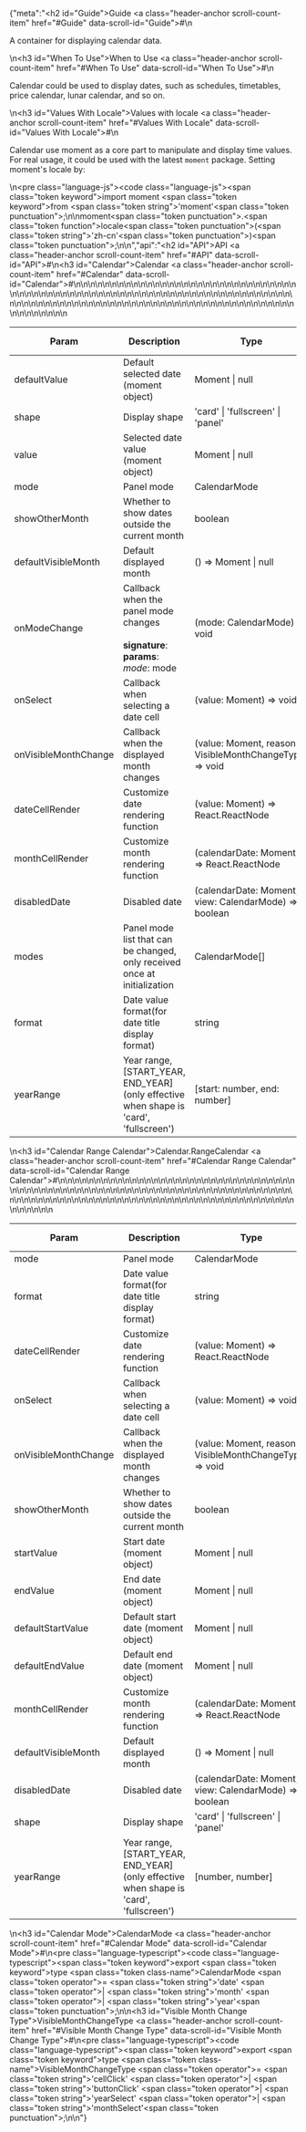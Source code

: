 {"meta":"<h2 id=\"Guide\">Guide <a class=\"header-anchor scroll-count-item\" href=\"#Guide\" data-scroll-id=\"Guide\">#</a></h2>\n<p>A container for displaying calendar data.</p>\n<h3 id=\"When To Use\">When to Use <a class=\"header-anchor scroll-count-item\" href=\"#When To Use\" data-scroll-id=\"When To Use\">#</a></h3>\n<p>Calendar could be used to display dates, such as schedules, timetables, price calendar, lunar calendar, and so on.</p>\n<h3 id=\"Values With Locale\">Values with locale <a class=\"header-anchor scroll-count-item\" href=\"#Values With Locale\" data-scroll-id=\"Values With Locale\">#</a></h3>\n<p>Calendar use moment as a core part to manipulate and display time values. For real usage, it could be used with the latest <code>moment</code> package. Setting moment&apos;s locale by:</p>\n<pre class=\"language-js\"><code class=\"language-js\"><span class=\"token keyword\">import</span> moment <span class=\"token keyword\">from</span> <span class=\"token string\">&apos;moment&apos;</span><span class=\"token punctuation\">;</span>\n\nmoment<span class=\"token punctuation\">.</span><span class=\"token function\">locale</span><span class=\"token punctuation\">(</span><span class=\"token string\">&apos;zh-cn&apos;</span><span class=\"token punctuation\">)</span><span class=\"token punctuation\">;</span>\n</code></pre>\n","api":"<h2 id=\"API\">API <a class=\"header-anchor scroll-count-item\" href=\"#API\" data-scroll-id=\"API\">#</a></h2>\n<h3 id=\"Calendar\">Calendar <a class=\"header-anchor scroll-count-item\" href=\"#Calendar\" data-scroll-id=\"Calendar\">#</a></h3>\n<table>\n<thead>\n<tr>\n<th>Param</th>\n<th>Description</th>\n<th>Type</th>\n<th>Default Value</th>\n<th>Required</th>\n</tr>\n</thead>\n<tbody>\n<tr>\n<td>defaultValue</td>\n<td>Default selected date (moment object)</td>\n<td>Moment | null</td>\n<td>-</td>\n<td></td>\n</tr>\n<tr>\n<td>shape</td>\n<td>Display shape</td>\n<td>&apos;card&apos; | &apos;fullscreen&apos; | &apos;panel&apos;</td>\n<td>&apos;fullscreen&apos;</td>\n<td></td>\n</tr>\n<tr>\n<td>value</td>\n<td>Selected date value (moment object)</td>\n<td>Moment | null</td>\n<td>-</td>\n<td></td>\n</tr>\n<tr>\n<td>mode</td>\n<td>Panel mode</td>\n<td>CalendarMode</td>\n<td>-</td>\n<td></td>\n</tr>\n<tr>\n<td>showOtherMonth</td>\n<td>Whether to show dates outside the current month</td>\n<td>boolean</td>\n<td>true</td>\n<td></td>\n</tr>\n<tr>\n<td>defaultVisibleMonth</td>\n<td>Default displayed month</td>\n<td>() =&gt; Moment | null</td>\n<td>-</td>\n<td></td>\n</tr>\n<tr>\n<td>onModeChange</td>\n<td>Callback when the panel mode changes<br><br><strong>signature</strong>:<br><strong>params</strong>:<br><em>mode</em>: mode</td>\n<td>(mode: CalendarMode) =&gt; void</td>\n<td>-</td>\n<td></td>\n</tr>\n<tr>\n<td>onSelect</td>\n<td>Callback when selecting a date cell</td>\n<td>(value: Moment) =&gt; void</td>\n<td>-</td>\n<td></td>\n</tr>\n<tr>\n<td>onVisibleMonthChange</td>\n<td>Callback when the displayed month changes</td>\n<td>(value: Moment, reason: VisibleMonthChangeType) =&gt; void</td>\n<td>-</td>\n<td></td>\n</tr>\n<tr>\n<td>dateCellRender</td>\n<td>Customize date rendering function</td>\n<td>(value: Moment) =&gt; React.ReactNode</td>\n<td>value =&gt; value.date()</td>\n<td></td>\n</tr>\n<tr>\n<td>monthCellRender</td>\n<td>Customize month rendering function</td>\n<td>(calendarDate: Moment) =&gt; React.ReactNode</td>\n<td>-</td>\n<td></td>\n</tr>\n<tr>\n<td>disabledDate</td>\n<td>Disabled date</td>\n<td>(calendarDate: Moment, view: CalendarMode) =&gt; boolean</td>\n<td>-</td>\n<td></td>\n</tr>\n<tr>\n<td>modes</td>\n<td>Panel mode list that can be changed, only received once at initialization</td>\n<td>CalendarMode[]</td>\n<td>[&apos;date&apos;, &apos;month&apos;, &apos;year&apos;]</td>\n<td></td>\n</tr>\n<tr>\n<td>format</td>\n<td>Date value format(for date title display format)</td>\n<td>string</td>\n<td>&apos;YYYY-MM</td>\n<td></td>\n</tr>\n<tr>\n<td>yearRange</td>\n<td>Year range, [START_YEAR, END_YEAR] (only effective when shape is &apos;card&apos;, &apos;fullscreen&apos;)</td>\n<td>[start: number, end: number]</td>\n<td>-</td>\n<td></td>\n</tr>\n</tbody>\n</table>\n<h3 id=\"Calendar Range Calendar\">Calendar.RangeCalendar <a class=\"header-anchor scroll-count-item\" href=\"#Calendar Range Calendar\" data-scroll-id=\"Calendar Range Calendar\">#</a></h3>\n<table>\n<thead>\n<tr>\n<th>Param</th>\n<th>Description</th>\n<th>Type</th>\n<th>Default Value</th>\n<th>Required</th>\n</tr>\n</thead>\n<tbody>\n<tr>\n<td>mode</td>\n<td>Panel mode</td>\n<td>CalendarMode</td>\n<td>&apos;date&apos;</td>\n<td></td>\n</tr>\n<tr>\n<td>format</td>\n<td>Date value format(for date title display format)</td>\n<td>string</td>\n<td>&apos;YYYY-MM</td>\n<td></td>\n</tr>\n<tr>\n<td>dateCellRender</td>\n<td>Customize date rendering function</td>\n<td>(value: Moment) =&gt; React.ReactNode</td>\n<td>value =&gt; value.date()</td>\n<td></td>\n</tr>\n<tr>\n<td>onSelect</td>\n<td>Callback when selecting a date cell</td>\n<td>(value: Moment) =&gt; void</td>\n<td>-</td>\n<td></td>\n</tr>\n<tr>\n<td>onVisibleMonthChange</td>\n<td>Callback when the displayed month changes</td>\n<td>(value: Moment, reason: VisibleMonthChangeType) =&gt; void</td>\n<td>-</td>\n<td></td>\n</tr>\n<tr>\n<td>showOtherMonth</td>\n<td>Whether to show dates outside the current month</td>\n<td>boolean</td>\n<td>true</td>\n<td></td>\n</tr>\n<tr>\n<td>startValue</td>\n<td>Start date (moment object)</td>\n<td>Moment | null</td>\n<td>-</td>\n<td></td>\n</tr>\n<tr>\n<td>endValue</td>\n<td>End date (moment object)</td>\n<td>Moment | null</td>\n<td>-</td>\n<td></td>\n</tr>\n<tr>\n<td>defaultStartValue</td>\n<td>Default start date (moment object)</td>\n<td>Moment | null</td>\n<td>-</td>\n<td></td>\n</tr>\n<tr>\n<td>defaultEndValue</td>\n<td>Default end date (moment object)</td>\n<td>Moment | null</td>\n<td>-</td>\n<td></td>\n</tr>\n<tr>\n<td>monthCellRender</td>\n<td>Customize month rendering function</td>\n<td>(calendarDate: Moment) =&gt; React.ReactNode</td>\n<td>-</td>\n<td></td>\n</tr>\n<tr>\n<td>defaultVisibleMonth</td>\n<td>Default displayed month</td>\n<td>() =&gt; Moment | null</td>\n<td>-</td>\n<td></td>\n</tr>\n<tr>\n<td>disabledDate</td>\n<td>Disabled date</td>\n<td>(calendarDate: Moment, view: CalendarMode) =&gt; boolean</td>\n<td>-</td>\n<td></td>\n</tr>\n<tr>\n<td>shape</td>\n<td>Display shape</td>\n<td>&apos;card&apos; | &apos;fullscreen&apos; | &apos;panel&apos;</td>\n<td>-</td>\n<td></td>\n</tr>\n<tr>\n<td>yearRange</td>\n<td>Year range, [START_YEAR, END_YEAR] (only effective when shape is &apos;card&apos;, &apos;fullscreen&apos;)</td>\n<td>[number, number]</td>\n<td>-</td>\n<td></td>\n</tr>\n</tbody>\n</table>\n<h3 id=\"Calendar Mode\">CalendarMode <a class=\"header-anchor scroll-count-item\" href=\"#Calendar Mode\" data-scroll-id=\"Calendar Mode\">#</a></h3>\n<pre class=\"language-typescript\"><code class=\"language-typescript\"><span class=\"token keyword\">export</span> <span class=\"token keyword\">type</span> <span class=\"token class-name\">CalendarMode</span> <span class=\"token operator\">=</span> <span class=\"token string\">&apos;date&apos;</span> <span class=\"token operator\">|</span> <span class=\"token string\">&apos;month&apos;</span> <span class=\"token operator\">|</span> <span class=\"token string\">&apos;year&apos;</span><span class=\"token punctuation\">;</span>\n</code></pre>\n<h3 id=\"Visible Month Change Type\">VisibleMonthChangeType <a class=\"header-anchor scroll-count-item\" href=\"#Visible Month Change Type\" data-scroll-id=\"Visible Month Change Type\">#</a></h3>\n<pre class=\"language-typescript\"><code class=\"language-typescript\"><span class=\"token keyword\">export</span> <span class=\"token keyword\">type</span> <span class=\"token class-name\">VisibleMonthChangeType</span> <span class=\"token operator\">=</span> <span class=\"token string\">&apos;cellClick&apos;</span> <span class=\"token operator\">|</span> <span class=\"token string\">&apos;buttonClick&apos;</span> <span class=\"token operator\">|</span> <span class=\"token string\">&apos;yearSelect&apos;</span> <span class=\"token operator\">|</span> <span class=\"token string\">&apos;monthSelect&apos;</span><span class=\"token punctuation\">;</span>\n</code></pre>\n"}